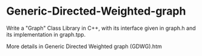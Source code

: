 # Generic-Directed-Weighted-graph
Write a "Graph" Class Library in C++, with its interface given in graph.h and its implementation in graph.tpp.

More details in Generic Directed Weighted graph (GDWG).htm
